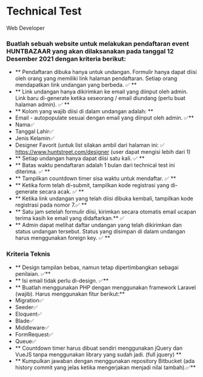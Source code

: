 # Technical Test
Web Developer

### Buatlah sebuah website untuk melakukan pendaftaran event HUNTBAZAAR yang akan dilaksanakan pada tanggal 12 Desember 2021 dengan kriteria berikut:

- ** Pendaftaran dibuka hanya untuk undangan. Formulir hanya dapat diisi oleh orang yang memiliki link halaman pendaftaran. Setiap orang mendapatkan link undangan yang berbeda. ✅ **
- ** Link undangan hanya dikirimkan ke email yang diinput oleh admin. Link baru di-generate ketika seseorang / email diundang (perlu buat halaman admin). ✅ **
- ** Kolom yang wajib diisi di dalam undangan adalah: **
- Email - autopopulate sesuai dengan email yang diinput oleh admin. ✅**
- Nama✅
- Tanggal Lahir✅
- Jenis Kelamin✅
- Designer Favorit (untuk list silakan ambil dari halaman ini: ✅  https://www.huntstreet.com/designer (user dapat mengisi lebih dari 1) 
- ** Setiap undangan hanya dapat diisi satu kali. ✅ **
- ** Batas waktu pendaftaran adalah 1 bulan dari technical test ini diterima. ✅ **
- ** Tampilkan countdown timer sisa waktu untuk mendaftar. ✅ **
- ** Ketika form telah di-submit, tampilkan kode registrasi yang di-generate secara acak. ✅ **
- ** Ketika link undangan yang telah diisi dibuka kembali, tampilkan kode registrasi pada nomor 7.✅ **
- ** Satu jam setelah formulir diisi, kirimkan secara otomatis email ucapan terima kasih ke email yang didaftarkan.** ✅
- ** Admin dapat melihat daftar undangan yang telah dikirimkan dan status undangan tersebut. Status yang disimpan di dalam undangan harus menggunakan foreign key. ✅ **

### Kriteria Teknis

- ** Design tampilan bebas, namun tetap dipertimbangkan sebagai penilaian. ✅**
- ** Isi email tidak perlu di-design. ✅**
- ** Buatlah menggunakan PHP dengan menggunakan framework Laravel (wajib). Harus menggunakan fitur berikut:**
- Migration✅
- Seeder✅
- Eloquent✅
- Blade✅
- Middleware✅
- FormRequest✅
- Queue✅
- ** Countdown timer harus dibuat sendiri menggunakan jQuery dan VueJS tanpa menggunakan library yang sudah jadi. (full jquery) **
- ** Kumpulkan jawaban dengan menggunakan repository Bitbucket (ada history commit yang jelas ketika mengerjakan menjadi nilai tambah).✅**
